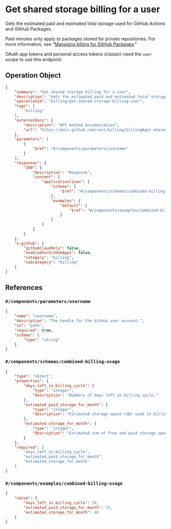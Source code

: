 # Get shared storage billing for a user

Gets the estimated paid and estimated total storage used for GitHub Actions and GitHub Packages.

Paid minutes only apply to packages stored for private repositories. For more information, see "[Managing billing for GitHub Packages](https://docs.github.com/github/setting-up-and-managing-billing-and-payments-on-github/managing-billing-for-github-packages)."

OAuth app tokens and personal access tokens (classic) need the `user` scope to use this endpoint.

## Operation Object

```json
{
    "summary": "Get shared storage billing for a user",
    "description": "Gets the estimated paid and estimated total storage used for GitHub Actions and GitHub Packages.\n\nPaid minutes only apply to packages stored for private repositories. For more information, see \"[Managing billing for GitHub Packages](https://docs.github.com/github/setting-up-and-managing-billing-and-payments-on-github/managing-billing-for-github-packages).\"\n\nOAuth app tokens and personal access tokens (classic) need the `user` scope to use this endpoint.",
    "operationId": "billing/get-shared-storage-billing-user",
    "tags": [
        "billing"
    ],
    "externalDocs": {
        "description": "API method documentation",
        "url": "https://docs.github.com/rest/billing/billing#get-shared-storage-billing-for-a-user"
    },
    "parameters": [
        {
            "$ref": "#/components/parameters/username"
        }
    ],
    "responses": {
        "200": {
            "description": "Response",
            "content": {
                "application/json": {
                    "schema": {
                        "$ref": "#/components/schemas/combined-billing-usage"
                    },
                    "examples": {
                        "default": {
                            "$ref": "#/components/examples/combined-billing-usage"
                        }
                    }
                }
            }
        }
    },
    "x-github": {
        "githubCloudOnly": false,
        "enabledForGitHubApps": false,
        "category": "billing",
        "subcategory": "billing"
    }
}
```

## References

### `#/components/parameters/username`

```json
{
    "name": "username",
    "description": "The handle for the GitHub user account.",
    "in": "path",
    "required": true,
    "schema": {
        "type": "string"
    }
}
```

### `#/components/schemas/combined-billing-usage`

```json
{
    "type": "object",
    "properties": {
        "days_left_in_billing_cycle": {
            "type": "integer",
            "description": "Numbers of days left in billing cycle."
        },
        "estimated_paid_storage_for_month": {
            "type": "integer",
            "description": "Estimated storage space (GB) used in billing cycle."
        },
        "estimated_storage_for_month": {
            "type": "integer",
            "description": "Estimated sum of free and paid storage space (GB) used in billing cycle."
        }
    },
    "required": [
        "days_left_in_billing_cycle",
        "estimated_paid_storage_for_month",
        "estimated_storage_for_month"
    ]
}
```

### `#/components/examples/combined-billing-usage`

```json
{
    "value": {
        "days_left_in_billing_cycle": 20,
        "estimated_paid_storage_for_month": 15,
        "estimated_storage_for_month": 40
    }
}
```